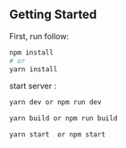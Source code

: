 

## Getting Started

First, run follow:

```bash
npm install
# or
yarn install
```

start server :
```bash
yarn dev or npm run dev

yarn build or npm run build 

yarn start  or npm start
```








